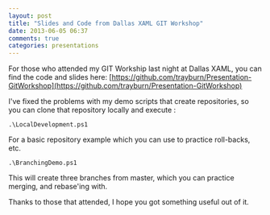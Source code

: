 ```yaml
---
layout: post
title: "Slides and Code from Dallas XAML GIT Workshop"
date: 2013-06-05 06:37
comments: true
categories: presentations
---
```


For those who attended my GIT Workship last night at Dallas XAML, you can find the code and slides here: [https://github.com/trayburn/Presentation-GitWorkshop](https://github.com/trayburn/Presentation-GitWorkshop)

I've fixed the problems with my demo scripts that create repositories, so you can clone that repository locally and execute :

```
.\LocalDevelopment.ps1
```

For a basic repository example which you can use to practice roll-backs, etc.

```
.\BranchingDemo.ps1
```
This will create three branches from master, which you can practice merging, and rebase'ing with.

Thanks to those that attended, I hope you got something useful out of it.
